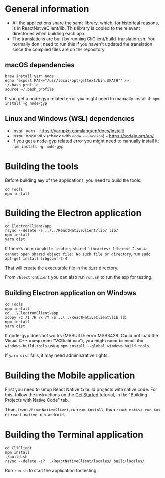 # General information

- All the applications share the same library, which, for historical reasons, is in ReactNativeClient/lib. This library is copied to the relevant directories when building each app.
- The translations are built by running CliClient/build-translation.sh. You normally don't need to run this if you haven't updated the translation since the compiled files are on the repository.

## macOS dependencies

	brew install yarn node
	echo 'export PATH="/usr/local/opt/gettext/bin:$PATH"' >> ~/.bash_profile
	source ~/.bash_profile

If you get a node-gyp related error you might need to manually install it: `npm install -g node-gyp`

## Linux and Windows (WSL) dependencies

- Install yarn - https://yarnpkg.com/lang/en/docs/install/
- Install node v8.x (check with `node --version`) - https://nodejs.org/en/
- If you get a node-gyp related error you might need to manually install it: `npm install -g node-gyp`

# Building the tools

Before building any of the applications, you need to build the tools:

```
cd Tools
npm install
```

# Building the Electron application

```
cd ElectronClient/app
rsync --delete -a ../../ReactNativeClient/lib/ lib/
npm install
yarn dist
```

If there's an error `while loading shared libraries: libgconf-2.so.4: cannot open shared object file: No such file or directory`, run `sudo apt-get install libgconf-2-4`

That will create the executable file in the `dist` directory.

From `/ElectronClient` you can also run `run.sh` to run the app for testing.

## Building Electron application on Windows

```
cd Tools
npm install
cd ..\ElectronClient\app
xcopy /C /I /H /R /Y /S ..\..\ReactNativeClient\lib lib
npm install
yarn dist
```

If node-gyp does not works (MSBUILD: error MSB3428: Could not load the Visual C++ component "VCBuild.exe"), you might need to install the `windows-build-tools` using `npm install --global windows-build-tools`.

If `yarn dist` fails, it may need administrative rights.

# Building the Mobile application

First you need to setup React Native to build projects with native code. For this, follow the instructions on the [Get Started](https://facebook.github.io/react-native/docs/getting-started.html) tutorial, in the "Building Projects with Native Code" tab.

Then, from `/ReactNativeClient`, run `npm install`, then `react-native run-ios` or `react-native run-android`.

# Building the Terminal application

```
cd CliClient
npm install
./build.sh
rsync --delete -aP ../ReactNativeClient/locales/ build/locales/
```

Run `run.sh` to start the application for testing.